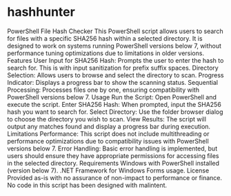 # hashhunter

PowerShell File Hash Checker
This PowerShell script allows users to search for files with a specific SHA256 hash within a selected directory. It is designed to work on systems running PowerShell versions below 7, without performance tuning optimizations due to limitations in older versions.
Features
User Input for SHA256 Hash: Prompts the user to enter the hash to search for. This is with input sanitization for prefix suffix spaces.
Directory Selection: Allows users to browse and select the directory to scan.
Progress Indicator: Displays a progress bar to show the scanning status.
Sequential Processing: Processes files one by one, ensuring compatibility with PowerShell versions below 7.
Usage
Run the Script: Open PowerShell and execute the script.
Enter SHA256 Hash: When prompted, input the SHA256 hash you want to search for.
Select Directory: Use the folder browser dialog to choose the directory you wish to scan.
View Results: The script will output any matches found and display a progress bar during execution.
Limitations
Performance: This script does not include multithreading or performance optimizations due to compatibility issues with PowerShell versions below 7.
Error Handling: Basic error handling is implemented, but users should ensure they have appropriate permissions for accessing files in the selected directory.
Requirements
Windows with PowerShell installed (version below 7).
.NET Framework for Windows Forms usage.
License
Provided as-is with no assurance of non-impact to performance or finance. No code in this script has been designed with malintent.
